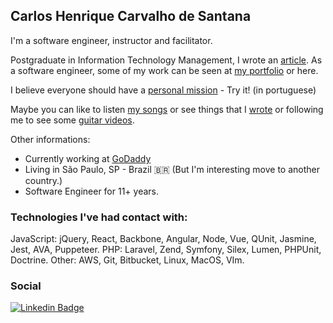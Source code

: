 <!--
**carlohcs/carlohcs** is a ✨ _special_ ✨ repository because its `README.md` (this file) appears on your GitHub profile.

Here are some ideas to get you started:

- 🔭 I’m currently working on ...
- 🌱 I’m currently learning ...
- 👯 I’m looking to collaborate on ...
- 🤔 I’m looking for help with ...
- 💬 Ask me about ...
- 📫 How to reach me: ...
- 😄 Pronouns: ...
- ⚡ Fun fact: ...
-->

## Carlos Henrique Carvalho de Santana

I'm a software engineer, instructor and facilitator.

Postgraduate in Information Technology Management, I wrote an [article](https://drive.google.com/file/d/1SV5MvFJ3q2fqAgOC_FNdvo_YnLoXWiEu/view?usp=sharing). As a software engineer, some of my work can be seen at [my portfolio](https://carlohcs.me/) or here.

I believe everyone should have a [personal mission](https://missaopessoal.com.br) - Try it! (in portuguese)

Maybe you can like to listen [my songs](https://open.spotify.com/artist/4Kv6CaJSSTkaD9QHgjvrIn?si=caiXHl7gTIO8eckOU1lsMw) or see things that I [wrote](https://medium.com/@carlohcs) or following me to see some [guitar videos](https://www.youtube.com/user/carlohcs).

Other informations:

- Currently working at [GoDaddy](https://www.godaddy.com/)</a>
- Living in São Paulo, SP - Brazil 🇧🇷 (But I'm interesting move to another country.)
- Software Engineer for 11+ years.

### Technologies I've had contact with:
JavaScript: jQuery, React, Backbone, Angular, Node, Vue, QUnit, Jasmine, Jest, AVA, Puppeteer. PHP: Laravel, Zend, Symfony, Silex, Lumen, PHPUnit, Doctrine.
Other: AWS, Git, Bitbucket, Linux, MacOS, VIm.

### Social
[![Linkedin Badge](https://img.shields.io/badge/-LinkedIn-blue?style=for-the-badge&logo=Linkedin&logoColor=white&link=https:https://www.linkedin.com/in/carlohcs/)](https://www.linkedin.com/in/carlohcs/)
